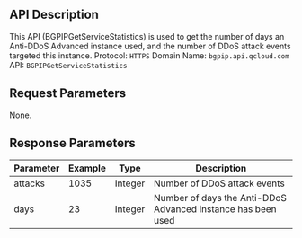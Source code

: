 ## API Description
This API (BGPIPGetServiceStatistics) is used to get the number of days an Anti-DDoS Advanced instance used, and the number of DDoS attack events targeted this instance.
Protocol: `HTTPS`
Domain Name: `bgpip.api.qcloud.com`
API: `BGPIPGetServiceStatistics`

## Request Parameters
None.

## Response Parameters

| Parameter | Example| Type | Description |
|---------|---------|---------|---------|
| attacks | 1035| Integer | Number of DDoS attack events |
| days | 23 | Integer | Number of days the Anti-DDoS Advanced instance has been used|

